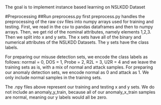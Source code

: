 The goal is to implement instance based learning on NSLKDD Dataset

#Preprocessing
##Run preprocess.py first
preprocess.py handles the preprocessing of the raw csv files into numpy arrays used for training and testing. First, we read in the csv to pandas dataframes and then to numpy arrays. Then, we get rid of the nominal attributes, namely elements 1,2,3. Then we split into x and y sets. The x sets have all of the binary and numerical attributes of the NSLKDD Datasets. The y sets have the class labels. 

For preparing our misuse detection sets, we encode the class labels as follows: normal = 0, DOS = 1, Probe = 2, R2L = 3, U2R = 4 and we leave the training sets as is, with a mix of normal and attack samples. For preparing our anomaly detection sets, we encode normal as 0 and attack as 1. We only include normal samples in the training sets.

The .npy files above represent our training and testing x and y sets. We do not include an anomaly_y_train, because all of our anomaly_x_train samples are normal, meaning our y labels would all be zero.
